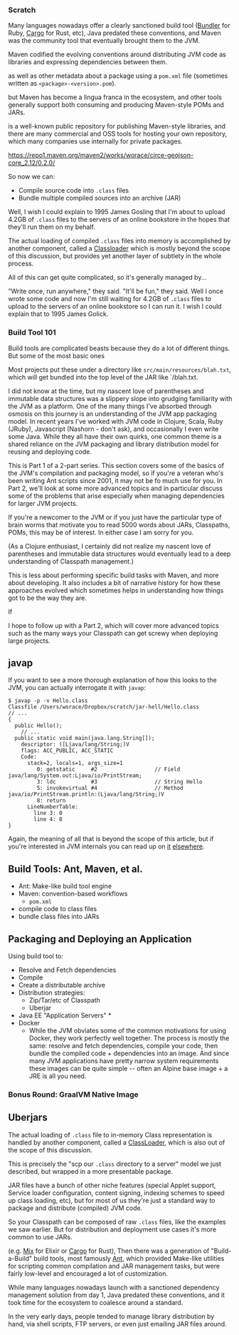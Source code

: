 ### Scratch

Many languages nowadays offer a clearly sanctioned build tool ([Bundler](https://bundler.io/) for Ruby, [Cargo](https://doc.rust-lang.org/cargo/) for Rust, etc), Java predated these conventions, and Maven was the community tool that eventually brought them to the JVM.

Maven codified the evolving conventions around distributing JVM code as libraries and expressing dependencies between them.



as well as other metadata about a package using a `pom.xml` file (sometimes written as `<package>-<version>.pom`).



but Maven has become a lingua franca in the ecosystem, and other tools generally support both consuming and producing Maven-style POMs and JARs.

 is a well-known public repository for publishing Maven-style libraries, and there are many commercial and OSS tools for hosting your own repository, which many companies use internally for private packages.

https://repo1.maven.org/maven2/works/worace/circe-geojson-core_2.12/0.2.0/

So now we can:

* Compile source code into `.class` files
* Bundle multiple compiled sources into an archive (JAR)


Well, I wish I could explain to 1995 James Gosling that I'm about to upload 4.2GB of `.class` files to the servers of an online bookstore in the hopes that they'll run them on my behalf.




The actual loading of compiled `.class` files into memory is accomplished by another component, called a [Classloader](https://www.baeldung.com/java-classloaders) which is mostly beyond the scope of this discussion, but provides yet another layer of subtlety in the whole process.


All of this can get quite complicated, so it's generally managed by...


"Write once, run anywhere," they said. "It'll be fun," they said. Well I once wrote some code and now I'm still waiting for 4.2GB of `.class` files to upload to the servers of an online bookstore so I can run it. I wish I could explain that to 1995 James Golick.



### Build Tool 101

Build tools are complicated beasts because they do a lot of different things. But some of the most basic ones 

 Most projects put these under a directory like `src/main/resources/blah.txt`, which will get bundled into the top level of the JAR like `/blah.txt.


I did not know at the time, but my nascent love of parentheses and immutable data structures was a slippery slope into grudging familiarity with the JVM as a platform. One of the many things I've absorbed through osmosis on this journey is an understanding of the JVM app packaging model. In recent years I've worked with JVM code in Clojure, Scala, Ruby (JRuby), Javascript (Nashorn - don't ask), and occasionally I even write some Java. While they all have their own quirks, one common theme is a shared reliance on the JVM packaging and library distribution model for reusing and deploying code.


This is Part 1 of a 2-part series. This section covers some of the basics of the JVM's compilation and packaging model, so if you're a veteran who's been writing Ant scripts since 2001, it may not be fo much use for you. In Part 2, we'll look at some more advanced topics and in particular discuss some of the problems that arise especially when managing dependencies for larger JVM projects.


If you're a newcomer to the JVM or if you just have the particular type of brain worms that motivate you to read 5000 words about JARs, Classpaths, POMs, this may be of interest. In either case I am sorry for you.

 (As a Clojure enthusiast, I certainly did not realize my nascent love of parentheses and immutable data structures would eventually lead to a deep understanding of Classpath management.)

This is less about performing specific build tasks with Maven, and more about developing. It also includes a bit of narrative history for how these approaches evolved which sometimes helps in understanding how things got to be the way they are.

If

I hope to follow up with a Part 2, which will cover more advanced topics such as the many ways your Classpath can get screwy when deploying large projects.


## javap

If you want to see a more thorough explanation of how this looks to the JVM, you can actually interrogate it with `javap`:

```
$ javap -p -v Hello.class
Classfile /Users/worace/Dropbox/scratch/jar-hell/Hello.class
// ...
{
  public Hello();
    // ...
  public static void main(java.lang.String[]);
    descriptor: ([Ljava/lang/String;)V
    flags: ACC_PUBLIC, ACC_STATIC
    Code:
      stack=2, locals=1, args_size=1
         0: getstatic     #2                  // Field java/lang/System.out:Ljava/io/PrintStream;
         3: ldc           #3                  // String Hello
         5: invokevirtual #4                  // Method java/io/PrintStream.println:(Ljava/lang/String;)V
         8: return
      LineNumberTable:
        line 3: 0
        line 4: 8
}
```

Again, the meaning of all that is beyond the scope of this article, but if you're interested in JVM internals you can read up on [it](https://book.huihoo.com/the-java-virtual-machine-specification/first-edition/ClassFile.doc.html) [elsewhere](https://dzone.com/articles/java-virtual-machine-internals-part-2-class-file-f).


## Build Tools: Ant, Maven, et al.

* Ant: Make-like build tool engine
* Maven: convention-based workflows
  * `pom.xml`
* compile code to class files
* bundle class files into JARs


## Packaging and Deploying an Application

Using build tool to:

* Resolve and Fetch dependencies
* Compile
* Create a distributable archive
* Distribution strategies:
  * Zip/Tar/etc of Classpath
  * Uberjar
* Java EE "Application Servers"
  *
* Docker
  * While the JVM obviates some of the common motivations for using Docker, they work perfectly well together. The process is mostly the same: resolve and fetch dependencies, compile your code, then bundle the compiled code + dependencies into an image. And since many JVM applications have pretty narrow system requirements these images can be quite simple -- often an Alpine base image + a JRE is all you need.

### Bonus Round: GraalVM Native Image


## Uberjars


The actual loading of `.class` file to in-memory Class representation is handled by another component, called a [ClassLoader](https://docs.oracle.com/javase/7/docs/api/java/lang/ClassLoader.html), which is also out of the scope of this discussion.

 This is precisely the "scp our `.class` directory to a server" model we just described, but wrapped in a more presentable package.

JAR files have a bunch of other niche features (special Applet support, Service loader configuration, content signing, indexing schemes to speed up class loading, etc), but for most of us they're just a standard way to package and distribute (compiled) JVM code.



So your Classpath can be composed of raw `.class` files, like the examples we saw earlier. But for distribution and deployment use cases it's more common to use JARs.


(e.g. [Mix](https://hexdocs.pm/mix/Mix.html) for Elixir or [Cargo](https://doc.rust-lang.org/cargo/) for Rust),
Then there was a generation of "Build-a-Build" build tools, most famously [Ant](https://ant.apache.org/), which provided Make-like utilities for scripting common compilation and JAR management tasks, but were fairly low-level and encouraged a lot of customization.

While many languages nowadays launch with a sanctioned dependency management solution from day 1, Java predated these conventions, and it took time for the ecosystem to coalesce around a standard. 

In the very early days, people tended to manage library distribution by hand, via shell scripts, FTP servers, or even just emailing JAR files around.
